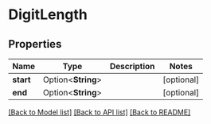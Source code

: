 # DigitLength

## Properties

Name | Type | Description | Notes
------------ | ------------- | ------------- | -------------
**start** | Option<**String**> |  | [optional]
**end** | Option<**String**> |  | [optional]

[[Back to Model list]](../README.md#documentation-for-models) [[Back to API list]](../README.md#documentation-for-api-endpoints) [[Back to README]](../README.md)


